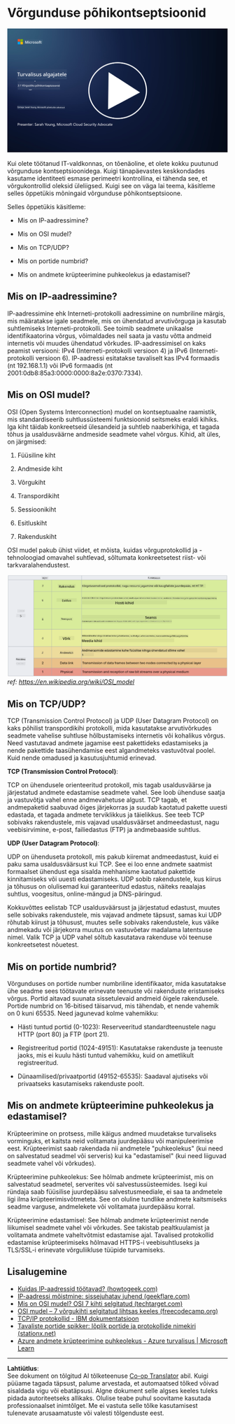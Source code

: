 <!--
CO_OP_TRANSLATOR_METADATA:
{
  "original_hash": "252724eceeb183fb9018f88c5e1a3f0c",
  "translation_date": "2025-10-11T11:20:05+00:00",
  "source_file": "3.1 Networking key concepts.md",
  "language_code": "et"
}
-->
# Võrgunduse põhikontseptsioonid

[![Vaata videot](../../translated_images/3-1_placeholder.4175b570caca311e2bfc7e19ab9e1f14144b17af49b128ea998c2a7211f49795.et.png)](https://learn-video.azurefd.net/vod/player?id=1d8606a8-8357-4dae-8b8f-0a13c3fddd7a)

Kui olete töötanud IT-valdkonnas, on tõenäoline, et olete kokku puutunud võrgunduse kontseptsioonidega. Kuigi tänapäevastes keskkondades kasutame identiteeti esmase perimeetri kontrollina, ei tähenda see, et võrgukontrollid oleksid üleliigsed. Kuigi see on väga lai teema, käsitleme selles õppetükis mõningaid võrgunduse põhikontseptsioone.

Selles õppetükis käsitleme:

 - Mis on IP-aadressimine?
   
 - Mis on OSI mudel?

 

 - Mis on TCP/UDP?

   
 

 - Mis on portide numbrid?

   
  

 - Mis on andmete krüpteerimine puhkeolekus ja edastamisel?

## Mis on IP-aadressimine?

IP-aadressimine ehk Interneti-protokolli aadressimine on numbriline märgis, mis määratakse igale seadmele, mis on ühendatud arvutivõrguga ja kasutab suhtlemiseks Interneti-protokolli. See toimib seadmete unikaalse identifikaatorina võrgus, võimaldades neil saata ja vastu võtta andmeid internetis või muudes ühendatud võrkudes. IP-aadressimisel on kaks peamist versiooni: IPv4 (Interneti-protokolli versioon 4) ja IPv6 (Interneti-protokolli versioon 6). IP-aadressi esitatakse tavaliselt kas IPv4 formaadis (nt 192.168.1.1) või IPv6 formaadis (nt 2001:0db8:85a3:0000:0000:8a2e:0370:7334).

## Mis on OSI mudel?

OSI (Open Systems Interconnection) mudel on kontseptuaalne raamistik, mis standardiseerib suhtlussüsteemi funktsioonid seitsmeks eraldi kihiks. Iga kiht täidab konkreetseid ülesandeid ja suhtleb naaberkihiga, et tagada tõhus ja usaldusväärne andmeside seadmete vahel võrgus. Kihid, alt üles, on järgmised:

 1. Füüsiline kiht
    
 
 2. Andmeside kiht

    
    

 1. Võrgukiht

    
   

 1. Transpordikiht

    

 1. Sessioonikiht

    
   

 1. Esitluskiht

    
    

 1. Rakenduskiht

OSI mudel pakub ühist viidet, et mõista, kuidas võrguprotokollid ja -tehnoloogiad omavahel suhtlevad, sõltumata konkreetsetest riist- või tarkvaralahendustest.

![image](../../translated_images/osilayers.3489744e4715f50913c8f8cfe8deaccdcee6b0642bb18344496faed0abb58051.et.png)
_ref: https://en.wikipedia.org/wiki/OSI_model_

## Mis on TCP/UDP?

TCP (Transmission Control Protocol) ja UDP (User Datagram Protocol) on kaks põhilist transpordikihi protokolli, mida kasutatakse arvutivõrkudes seadmete vahelise suhtluse hõlbustamiseks internetis või kohalikus võrgus. Need vastutavad andmete jagamise eest pakettideks edastamiseks ja nende pakettide taasühendamise eest algandmeteks vastuvõtval poolel. Kuid nende omadused ja kasutusjuhtumid erinevad.

**TCP (Transmission Control Protocol)**:

TCP on ühendusele orienteeritud protokoll, mis tagab usaldusväärse ja järjestatud andmete edastamise seadmete vahel. See loob ühenduse saatja ja vastuvõtja vahel enne andmevahetuse algust. TCP tagab, et andmepaketid saabuvad õiges järjekorras ja suudab kaotatud pakette uuesti edastada, et tagada andmete terviklikkus ja täielikkus. See teeb TCP sobivaks rakendustele, mis vajavad usaldusväärset andmeedastust, nagu veebisirvimine, e-post, failiedastus (FTP) ja andmebaaside suhtlus.

**UDP (User Datagram Protocol)**:

UDP on ühenduseta protokoll, mis pakub kiiremat andmeedastust, kuid ei paku sama usaldusväärsust kui TCP. See ei loo enne andmete saatmist formaalset ühendust ega sisalda mehhanisme kaotatud pakettide kinnitamiseks või uuesti edastamiseks. UDP sobib rakendustele, kus kiirus ja tõhusus on olulisemad kui garanteeritud edastus, näiteks reaalajas suhtlus, voogesitus, online-mängud ja DNS-päringud.

Kokkuvõttes eelistab TCP usaldusväärsust ja järjestatud edastust, muutes selle sobivaks rakendustele, mis vajavad andmete täpsust, samas kui UDP rõhutab kiirust ja tõhusust, muutes selle sobivaks rakendustele, kus väike andmekadu või järjekorra muutus on vastuvõetav madalama latentsuse nimel. Valik TCP ja UDP vahel sõltub kasutatava rakenduse või teenuse konkreetsetest nõuetest.

## Mis on portide numbrid?

Võrgunduses on portide number numbriline identifikaator, mida kasutatakse ühe seadme sees töötavate erinevate teenuste või rakenduste eristamiseks võrgus. Portid aitavad suunata sissetulevaid andmeid õigele rakendusele. Portide numbrid on 16-bitised täisarvud, mis tähendab, et nende vahemik on 0 kuni 65535. Need jagunevad kolme vahemikku:

- Hästi tuntud portid (0-1023): Reserveeritud standardteenustele nagu HTTP (port 80) ja FTP (port 21).

- Registreeritud portid (1024-49151): Kasutatakse rakenduste ja teenuste jaoks, mis ei kuulu hästi tuntud vahemikku, kuid on ametlikult registreeritud.

- Dünaamilised/privaatportid (49152-65535): Saadaval ajutiseks või privaatseks kasutamiseks rakenduste poolt.

## Mis on andmete krüpteerimine puhkeolekus ja edastamisel?

Krüpteerimine on protsess, mille käigus andmed muudetakse turvaliseks vorminguks, et kaitsta neid volitamata juurdepääsu või manipuleerimise eest. Krüpteerimist saab rakendada nii andmetele "puhkeolekus" (kui need on salvestatud seadmel või serveris) kui ka "edastamisel" (kui need liiguvad seadmete vahel või võrkudes).

Krüpteerimine puhkeolekus: See hõlmab andmete krüpteerimist, mis on salvestatud seadmetel, serverites või salvestussüsteemides. Isegi kui ründaja saab füüsilise juurdepääsu salvestusmeediale, ei saa ta andmetele ligi ilma krüpteerimisvõtmeteta. See on oluline tundlike andmete kaitsmiseks seadme varguse, andmelekete või volitamata juurdepääsu korral.

Krüpteerimine edastamisel: See hõlmab andmete krüpteerimist nende liikumisel seadmete vahel või võrkudes. See takistab pealtkuulamist ja volitamata andmete vaheltvõtmist edastamise ajal. Tavalised protokollid edastamise krüpteerimiseks hõlmavad HTTPS-i veebisuhtluseks ja TLS/SSL-i erinevate võrguliikluse tüüpide turvamiseks.

## Lisalugemine
- [Kuidas IP-aadressid töötavad? (howtogeek.com)](https://www.howtogeek.com/341307/how-do-ip-addresses-work/)
- [IP-aadressi mõistmine: sissejuhatav juhend (geekflare.com)](https://geekflare.com/understanding-ip-address/)
- [Mis on OSI mudel? OSI 7 kihti selgitatud (techtarget.com)](https://www.techtarget.com/searchnetworking/definition/OSI)
- [OSI mudel – 7 võrgukihti selgitatud lihtsas keeles (freecodecamp.org)](https://www.freecodecamp.org/news/osi-model-networking-layers-explained-in-plain-english/)
- [TCP/IP protokollid - IBM dokumentatsioon](https://www.ibm.com/docs/en/aix/7.3?topic=protocol-tcpip-protocols)
- [Tavaliste portide spikker: lõplik portide ja protokollide nimekiri (stationx.net)](https://www.stationx.net/common-ports-cheat-sheet/)
- [Azure andmete krüpteerimine puhkeolekus - Azure turvalisus | Microsoft Learn](https://learn.microsoft.com/azure/security/fundamentals/encryption-atrest?WT.mc_id=academic-96948-sayoung)

---

**Lahtiütlus**:  
See dokument on tõlgitud AI tõlketeenuse [Co-op Translator](https://github.com/Azure/co-op-translator) abil. Kuigi püüame tagada täpsust, palume arvestada, et automaatsed tõlked võivad sisaldada vigu või ebatäpsusi. Algne dokument selle algses keeles tuleks pidada autoriteetseks allikaks. Olulise teabe puhul soovitame kasutada professionaalset inimtõlget. Me ei vastuta selle tõlke kasutamisest tulenevate arusaamatuste või valesti tõlgenduste eest.